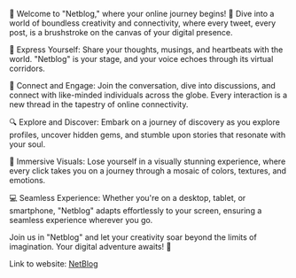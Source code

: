 🌟 Welcome to "Netblog," where your online journey begins! 🌟
Dive into a world of boundless creativity and connectivity, where every tweet, every post, is a brushstroke on the canvas of your digital presence.

📣 Express Yourself: Share your thoughts, musings, and heartbeats with the world. "Netblog" is your stage, and your voice echoes through its virtual corridors.

🤝 Connect and Engage: Join the conversation, dive into discussions, and connect with like-minded individuals across the globe. Every interaction is a new thread in the tapestry of online connectivity.

🔍 Explore and Discover: Embark on a journey of discovery as you explore profiles, uncover hidden gems, and stumble upon stories that resonate with your soul.

🎨 Immersive Visuals: Lose yourself in a visually stunning experience, where every click takes you on a journey through a mosaic of colors, textures, and emotions.

💻 Seamless Experience: Whether you're on a desktop, tablet, or smartphone, "Netblog" adapts effortlessly to your screen, ensuring a seamless experience wherever you go.

Join us in "Netblog" and let your creativity soar beyond the limits of imagination. Your digital adventure awaits! 🚀

Link to website: [NetBlog](blognet.great-site.net)
